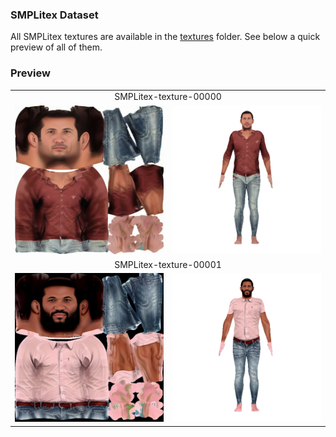 
### SMPLitex Dataset

All SMPLitex textures are available in the [textures](./textures) folder. See below a quick preview of all of them.

### Preview

<table>
  <tr>
    <td colspan="2" align="center">SMPLitex-texture-00000</td>
  </tr>
  <tr>
    <td> <img src="textures/SMPLitex-texture-00000.png"  alt="1" width = 250px></td>
    <td><img src="360-gifs/SMPLitex-texture-00000.gif" alt="2" width = 250px></td>
   </tr>
  
  <tr>
    <td colspan="2" align="center">SMPLitex-texture-00001</td>
  </tr>
  <tr>
    <td> <img src="textures/SMPLitex-texture-00001.png"  alt="1" width = 250px></td>
    <td><img src="360-gifs/SMPLitex-texture-00001.gif" alt="2" width = 250px></td>
   </tr>
</table>
